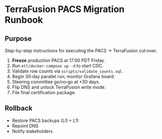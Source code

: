 
# TerraFusion PACS Migration Runbook

## Purpose
Step-by-step instructions for executing the PACS → TerraFusion cut‑over.

1. **Freeze** production PACS at 17:00 PDT Friday.
2. Run `etl/docker-compose up -d` to start CDC.
3. Validate row counts via `scripts/validate_counts.sql`.
4. Begin 30‑day parallel run; monitor Grafana board.
5. Steering committee go/no‑go at +30 days.
6. Flip DNS and unlock TerraFusion write mode.
7. File final certification package.

## Rollback
- Restore PACS backups (L0 + L1)
- Repoint DNS
- Notify stakeholders
